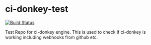 ci-donkey-test
============

[![Build Status](http://scolvin.com/cid/status.svg)](http://scolvin.com/cid) 

Test Repo for ci-donkey engine. This is used to check if ci-donkey is working including webhooks from github etc.
